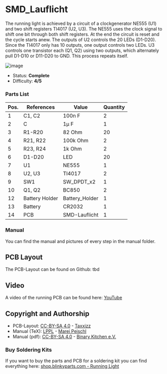 # SMD_Lauflicht

The running light is achieved by a circuit of a clockgenerator NE555 (U1) and two shift registers TI4017 (U2, U3). The NE555 uses the clock signal to shift one bit through both shift registers. At the end the circuit is reset and the cycle starts anew. The outputs of U2 controls the 20 LEDs (D1-D20). Since the TI4017 only has 10 outputs, one output controls  two LEDs. U3 controls one transistor each (Q1, Q2) using two outputs, which alternately pull D1-D10 or D11-D20 to GND. This process repeats itself.

![image](https://user-images.githubusercontent.com/51912048/200195754-1ad672f6-e020-4c1f-bb61-d652d77bd3ed.png)



- Status: **Complete**
- Difficulty: **4/5**

### Parts List

| Pos.|References   	| Value       		| Quantity    | 
| --- | --------------- | --------------------- | ----------- |
|1    | C1, C2      	| 100n F       		| 2           | 
|2    |	C           	| 1µ F         		| 1           |
|3    | R1-R20      	| 82 Ohm      		| 20          |
|4    | R21, R22    	| 100k Ohm    		| 2           |
|5    | R23, R24    	| 1k Ohm      		| 2           |
|6    | D1-D20      	| LED          		| 20          |
|7    | U1          	| NE555       		| 1           |
|8    | U2, U3      	| TI4017      		| 2           |
|9    | SW1         	| SW_DPDT_x2  		| 1           |
|10   | Q1, Q2     	| BC850        		| 2           |
|12   | Battery Holder	| Battery_Holder	| 1           |
|13   | Battery     	| CR2032      		| 1           |
|14   | PCB         	| SMD-Lauflicht		| 1           |

### Manual
You can find the manual and pictures of every step in the manual folder.

## PCB Layout
The PCB-Layout can be found on Github: tbd

## Video
A video of the running PCB can be found here: [YouTube](https://youtu.be/Xx-zP-Ia8_w)

## Copyright and Authorship
- PCB-Layout: [CC-BY-SA 4.0](https://creativecommons.org/licenses/by-sa/4.0/) - [Taxxizz](https://twitter.com/Taxxizz)
- Manual (TeX): [LPPL](https://www.latex-project.org/lppl.txt) - [Marei Peischl](https://peitex.de)
- Manual (pdf): [CC-BY-SA 4.0](https://creativecommons.org/licenses/by-sa/4.0/) - [Binary Kitchen e.V.](https://www.binary-kitchen.de)

### Buy Soldering Kits
If you want to buy the parts and PCB for a soldering kit you can find everything here: [shop.blinkyparts.com - Running Light](https://shop.blinkyparts.com/en/SMD-running-light-Soldering-kit-for-the-proper-learning-of-soldering-SMD-components/blink233142)
